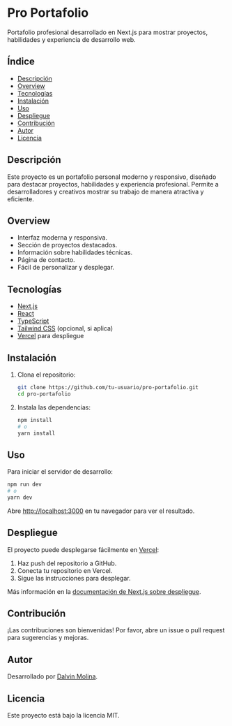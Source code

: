 # Pro Portafolio

Portafolio profesional desarrollado en Next.js para mostrar proyectos, habilidades y experiencia de desarrollo web.

## Índice

- [Descripción](#descripción)
- [Overview](#overview)
- [Tecnologías](#tecnologías)
- [Instalación](#instalación)
- [Uso](#uso)
- [Despliegue](#despliegue)
- [Contribución](#contribución)
- [Autor](#autor)
- [Licencia](#licencia)

## Descripción

Este proyecto es un portafolio personal moderno y responsivo, diseñado para destacar proyectos, habilidades y experiencia profesional. Permite a desarrolladores y creativos mostrar su trabajo de manera atractiva y eficiente.

## Overview

- Interfaz moderna y responsiva.
- Sección de proyectos destacados.
- Información sobre habilidades técnicas.
- Página de contacto.
- Fácil de personalizar y desplegar.

## Tecnologías

- [Next.js](https://nextjs.org/)
- [React](https://react.dev/)
- [TypeScript](https://www.typescriptlang.org/)
- [Tailwind CSS](https://tailwindcss.com/) (opcional, si aplica)
- [Vercel](https://vercel.com/) para despliegue

## Instalación

1. Clona el repositorio:
   ```bash
   git clone https://github.com/tu-usuario/pro-portafolio.git
   cd pro-portafolio
   ```
2. Instala las dependencias:
   ```bash
   npm install
   # o
   yarn install
   ```

## Uso

Para iniciar el servidor de desarrollo:

```bash
npm run dev
# o
yarn dev
```

Abre [http://localhost:3000](http://localhost:3000) en tu navegador para ver el resultado.

## Despliegue

El proyecto puede desplegarse fácilmente en [Vercel](https://vercel.com/):

1. Haz push del repositorio a GitHub.
2. Conecta tu repositorio en Vercel.
3. Sigue las instrucciones para desplegar.

Más información en la [documentación de Next.js sobre despliegue](https://nextjs.org/docs/deployment).

## Contribución

¡Las contribuciones son bienvenidas! Por favor, abre un issue o pull request para sugerencias y mejoras.

## Autor

Desarrollado por [Dalvin Molina](https://github.com/dalvinxo).

## Licencia

Este proyecto está bajo la licencia MIT.
